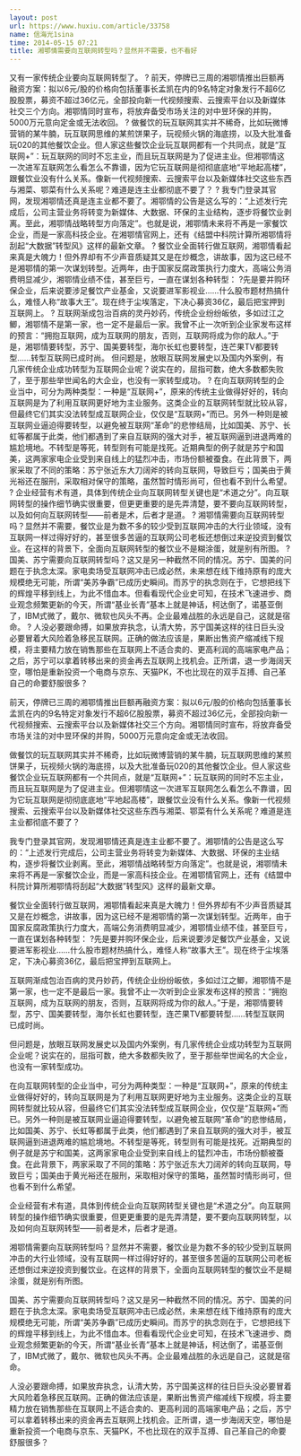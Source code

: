 ```yaml
---
layout: post
url: https://www.huxiu.com/article/33758
name: 信海光1sina
time: 2014-05-15 07:21
title: 湘鄂情需要向互联网转型吗？显然并不需要，也不看好
---
```

又有一家传统企业要向互联网转型了。 ? 前天，停牌已三周的湘鄂情推出巨额再融资方案：拟以6元/股的价格向包括董事长孟凯在内的9名特定对象发行不超6亿股股票，募资不超过36亿元，全部投向新一代视频搜索、云搜索平台以及新媒体社交三个方向。湘鄂情同时宣布，将放弃备受市场关注的对中昱环保的并购，5000万元意向定金或无法收回。 ? 做餐饮的玩互联网其实并不稀奇，比如玩微博营销的某牛腩，玩互联网思维的某煎饼果子，玩视频火锅的海底捞，以及大批准备玩020的其他餐饮企业。但人家这些餐饮企业玩互联网都有一个共同点，就是“互联网+”：玩互联网的同时不忘主业，而且玩互联网是为了促进主业。但湘鄂情这一次进军互联网怎么看怎么不靠谱，因为它玩互联网是彻彻底底地“平地起高楼”，跟餐饮业没有什么关系。像新一代视频搜索、云搜索平台以及新媒体社交这些东西与湘菜、鄂菜有什么关系呢？难道是连主业都彻底不要了？ ? 我专门登录其官网，发现湘鄂情还真是连主业都不要了。湘鄂情的公告是这么写的：“上述发行完成后，公司主营业务将转变为新媒体、大数据、环保的主业结构，逐步将餐饮业剥离。至此，湘鄂情战略转型方向落定”。也就是说，湘鄂情未来将不再是一家餐饮企业，而是一家高科技企业。在湘鄂情官网上，还有《结盟中科院计算所湘鄂情将刮起“大数据”转型风》这样的最新文章。 ? 餐饮业全面转行做互联网，湘鄂情看起来真是大魄力！但外界却有不少声音质疑其又是在炒概念，讲故事，因为这已经不是湘鄂情的第一次谋划转型。近两年，由于国家反腐政策执行力度大，高端公务消费明显减少，湘鄂情业绩不佳，甚至巨亏，一直在谋划各种转型： ?先是要并购环保企业，后来说要涉足餐饮产业基金，又说要进军影视业……什么股市题材热搞什么，难怪人称“故事大王”。现在终于尘埃落定，下决心募资36亿，最后把宝押到互联网上。 ? 互联网渐成包治百病的灵丹妙药，传统企业纷纷皈依，多如过江之鲫，湘鄂情不是第一家，也一定不是最后一家。我曾不止一次听到企业家发布这样的预言：“拥抱互联网，成为互联网的朋友，否则，互联网将成为你的敌人。”于是，湘鄂情要转型，苏宁、国美要转型，海尔长虹也要转型，连芒果TV都要转型……转型互联网已成时尚。 但问题是，放眼互联网发展史以及国内外案例，有几家传统企业成功转型为互联网企业呢？说实在的，屈指可数，绝大多数都失败了，至于那些举世闻名的大企业，也没有一家转型成功。 ? 在向互联网转型的企业当中，可分为两种类型：一种是“互联网+”，原来的传统主业做得好好的，转向互联网是为了利用互联网更好地为主业服务。这类企业的互联网转型就比较从容，但最终它们其实没法转型成互联网企业，仅仅是“互联网+”而已。另外一种则是被互联网业逼迫得要转型，以避免被互联网“革命”的悲惨结局，比如国美、苏宁、长虹等都属于此类，他们都遇到了来自互联网的强大对手，被互联网逼到进退两难的尴尬境地。不转型是等死，转型则有可能是找死。近期典型的例子就是苏宁和国美，这两家家电企业受到来自线上的猛烈冲击，市场份额被蚕食。在此背景下，两家采取了不同的策略：苏宁张近东大刀阔斧的转向互联网，导致巨亏；国美由于黄光裕还在服刑，采取相对保守的策略，虽然暂时情形尚可，但也看不到什么希望。 ? 企业经营有术有道，具体到传统企业向互联网转型关键也是“术道之分”。向互联网转型的操作细节确实很重要，但更更重要的是先弄清楚，要不要向互联网转型，以及如何向互联网转型——前者是术，后者才是道。 ? 湘鄂情需要向互联网转型吗？显然并不需要，餐饮业是为数不多的较少受到互联网冲击的大行业领域，没有互联网一样过得好好的，甚至很多苦逼的互联网公司老板还想倒过来逆投资到餐饮业。在这样的背景下，全面向互联网转型的餐饮业不是糊涂蛋，就是别有所图。 ? 国美、苏宁需要向互联网转型吗？这又是另一种截然不同的情况。苏宁、国美的问题在于执念太深。家电卖场受互联网冲击已成必然，未来想在线下维持原有的庞大规模绝无可能，所谓“美苏争霸”已成历史瞬间。而苏宁的执念则在于，它想把线下的辉煌平移到线上，为此不惜血本。但看看现代企业史可知，在技术飞速进步、商业观念频繁更新的今天，所谓“基业长青”基本上就是神话，柯达倒了，诺基亚倒了，IBM式微了，戴尔、微软也风头不再。企业最难战胜的永远是自己，这就是宿命。 ? 人没必要跟命搏，如果放弃执念，认清大势，苏宁国美这样的往日巨头没必要冒着大风险着急移民互联网。正确的做法应该是，果断出售资产缩减线下规模，将主要精力放在销售那些在互联网上不适合卖的、更高利润的高端家电产品；之后，苏宁可以拿着转移出来的资金再去互联网上找机会。正所谓，退一步海阔天空，哪怕是重新投资一个电商与京东、天猫PK，不也比现在的双手互搏、自己革自己的命要舒服很多？

前天，停牌已三周的湘鄂情推出巨额再融资方案：拟以6元/股的价格向包括董事长孟凯在内的9名特定对象发行不超6亿股股票，募资不超过36亿元，全部投向新一代视频搜索、云搜索平台以及新媒体社交三个方向。湘鄂情同时宣布，将放弃备受市场关注的对中昱环保的并购，5000万元意向定金或无法收回。

做餐饮的玩互联网其实并不稀奇，比如玩微博营销的某牛腩，玩互联网思维的某煎饼果子，玩视频火锅的海底捞，以及大批准备玩020的其他餐饮企业。但人家这些餐饮企业玩互联网都有一个共同点，就是“互联网+”：玩互联网的同时不忘主业，而且玩互联网是为了促进主业。但湘鄂情这一次进军互联网怎么看怎么不靠谱，因为它玩互联网是彻彻底底地“平地起高楼”，跟餐饮业没有什么关系。像新一代视频搜索、云搜索平台以及新媒体社交这些东西与湘菜、鄂菜有什么关系呢？难道是连主业都彻底不要了？

我专门登录其官网，发现湘鄂情还真是连主业都不要了。湘鄂情的公告是这么写的：“上述发行完成后，公司主营业务将转变为新媒体、大数据、环保的主业结构，逐步将餐饮业剥离。至此，湘鄂情战略转型方向落定”。也就是说，湘鄂情未来将不再是一家餐饮企业，而是一家高科技企业。在湘鄂情官网上，还有《结盟中科院计算所湘鄂情将刮起“大数据”转型风》这样的最新文章。

餐饮业全面转行做互联网，湘鄂情看起来真是大魄力！但外界却有不少声音质疑其又是在炒概念，讲故事，因为这已经不是湘鄂情的第一次谋划转型。近两年，由于国家反腐政策执行力度大，高端公务消费明显减少，湘鄂情业绩不佳，甚至巨亏，一直在谋划各种转型： ?先是要并购环保企业，后来说要涉足餐饮产业基金，又说要进军影视业……什么股市题材热搞什么，难怪人称“故事大王”。现在终于尘埃落定，下决心募资36亿，最后把宝押到互联网上。

互联网渐成包治百病的灵丹妙药，传统企业纷纷皈依，多如过江之鲫，湘鄂情不是第一家，也一定不是最后一家。我曾不止一次听到企业家发布这样的预言：“拥抱互联网，成为互联网的朋友，否则，互联网将成为你的敌人。”于是，湘鄂情要转型，苏宁、国美要转型，海尔长虹也要转型，连芒果TV都要转型……转型互联网已成时尚。

但问题是，放眼互联网发展史以及国内外案例，有几家传统企业成功转型为互联网企业呢？说实在的，屈指可数，绝大多数都失败了，至于那些举世闻名的大企业，也没有一家转型成功。

在向互联网转型的企业当中，可分为两种类型：一种是“互联网+”，原来的传统主业做得好好的，转向互联网是为了利用互联网更好地为主业服务。这类企业的互联网转型就比较从容，但最终它们其实没法转型成互联网企业，仅仅是“互联网+”而已。另外一种则是被互联网业逼迫得要转型，以避免被互联网“革命”的悲惨结局，比如国美、苏宁、长虹等都属于此类，他们都遇到了来自互联网的强大对手，被互联网逼到进退两难的尴尬境地。不转型是等死，转型则有可能是找死。近期典型的例子就是苏宁和国美，这两家家电企业受到来自线上的猛烈冲击，市场份额被蚕食。在此背景下，两家采取了不同的策略：苏宁张近东大刀阔斧的转向互联网，导致巨亏；国美由于黄光裕还在服刑，采取相对保守的策略，虽然暂时情形尚可，但也看不到什么希望。

企业经营有术有道，具体到传统企业向互联网转型关键也是“术道之分”。向互联网转型的操作细节确实很重要，但更更重要的是先弄清楚，要不要向互联网转型，以及如何向互联网转型——前者是术，后者才是道。

湘鄂情需要向互联网转型吗？显然并不需要，餐饮业是为数不多的较少受到互联网冲击的大行业领域，没有互联网一样过得好好的，甚至很多苦逼的互联网公司老板还想倒过来逆投资到餐饮业。在这样的背景下，全面向互联网转型的餐饮业不是糊涂蛋，就是别有所图。

国美、苏宁需要向互联网转型吗？这又是另一种截然不同的情况。苏宁、国美的问题在于执念太深。家电卖场受互联网冲击已成必然，未来想在线下维持原有的庞大规模绝无可能，所谓“美苏争霸”已成历史瞬间。而苏宁的执念则在于，它想把线下的辉煌平移到线上，为此不惜血本。但看看现代企业史可知，在技术飞速进步、商业观念频繁更新的今天，所谓“基业长青”基本上就是神话，柯达倒了，诺基亚倒了，IBM式微了，戴尔、微软也风头不再。企业最难战胜的永远是自己，这就是宿命。

人没必要跟命搏，如果放弃执念，认清大势，苏宁国美这样的往日巨头没必要冒着大风险着急移民互联网。正确的做法应该是，果断出售资产缩减线下规模，将主要精力放在销售那些在互联网上不适合卖的、更高利润的高端家电产品；之后，苏宁可以拿着转移出来的资金再去互联网上找机会。正所谓，退一步海阔天空，哪怕是重新投资一个电商与京东、天猫PK，不也比现在的双手互搏、自己革自己的命要舒服很多？

